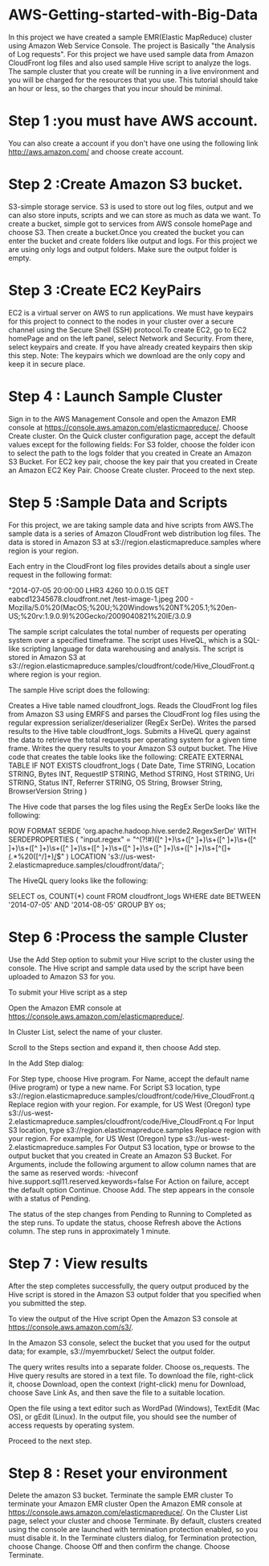 # AWS-Getting-started-with-Big-Data

In this project we have created a sample EMR(Elastic MapReduce) cluster using Amazon Web Service Console. The project is Basically "the Analysis of Log requests". For this project we have used sample data from Amazon CloudFront log files and also used sample Hive script to analyze the logs. 
The sample cluster that you create will be running in a live environment and you will be charged for the resources that you use. This tutorial should take an hour or less, so the charges that you incur should be minimal.

# Step 1 :you must have AWS account. 
You can also create a account if you don't have one using the following link
http://aws.amazon.com/ and choose create account.
 
 # Step 2 :Create Amazon S3 bucket. 
S3-simple storage service. S3 is used to store out log files, output and we can also store inputs, scripts and we can store as much as data we want. To create a bucket, simple got to services from AWS console homePage and choose S3. Then create a bucket.Once you created the bucket you can enter the bucket and create folders like output and logs. For this project we are using only logs and output folders. Make sure the output folder is empty. 

# Step 3 :Create EC2 KeyPairs 
EC2 is a virtual server on AWS to run applications. We must have keypairs for this project to connect to the nodes in your cluster over a secure channel using the Secure Shell (SSH) protocol.To create EC2, go to EC2 homePage and on the left panel, select Network and Security. From there, select keypairs and create. If you have already created keypairs then skip this step. Note: The keypairs which we download are the only copy and keep it in secure place.

# Step 4 : Launch Sample Cluster
Sign in to the AWS Management Console and open the Amazon EMR console at https://console.aws.amazon.com/elasticmapreduce/.
  Choose Create cluster.
  On the Quick cluster configuration page, accept the default values except for the following fields:
  For S3 folder, choose the folder icon to select the path to the logs folder that you created in Create an Amazon S3 Bucket.
  For EC2 key pair, choose the key pair that you created in Create an Amazon EC2 Key Pair.
  Choose Create cluster.
  Proceed to the next step.

# Step 5 :Sample Data and Scripts
For this project, we are taking sample data and hive scripts from AWS.The sample data is a series of Amazon CloudFront web distribution log files. The data is stored in Amazon S3 at s3://region.elasticmapreduce.samples where region is your region.

Each entry in the CloudFront log files provides details about a single user request in the following format:

  "2014-07-05 20:00:00 LHR3 4260 10.0.0.15 GET eabcd12345678.cloudfront.net /test-image-1.jpeg 200 -        Mozilla/5.0%20(MacOS;%20U;%20Windows%20NT%205.1;%20en-US;%20rv:1.9.0.9)%20Gecko/2009040821%20IE/3.0.9
  
The sample script calculates the total number of requests per operating system over a specified timeframe. The script uses HiveQL, which is a SQL-like scripting language for data warehousing and analysis. The script is stored in Amazon S3 at s3://region.elasticmapreduce.samples/cloudfront/code/Hive_CloudFront.q where region is your region.

The sample Hive script does the following:

  Creates a Hive table named cloudfront_logs.
  Reads the CloudFront log files from Amazon S3 using EMRFS and parses the CloudFront log files using the regular expression  serializer/deserializer (RegEx SerDe).
  Writes the parsed results to the Hive table cloudfront_logs.
  Submits a HiveQL query against the data to retrieve the total requests per operating system for a given time frame.
  Writes the query results to your Amazon S3 output bucket.
  The Hive code that creates the table looks like the following:
  CREATE EXTERNAL TABLE IF NOT EXISTS cloudfront_logs ( 
	Date Date, 
	Time STRING, 
	Location STRING, 
	Bytes INT, 
	RequestIP STRING, 
	Method STRING, 
	Host STRING, 
	Uri STRING, 
	Status INT, 
	Referrer STRING, 
	OS String, 
	Browser String, 
	BrowserVersion String 
)


  The Hive code that parses the log files using the RegEx SerDe looks like the following:

ROW FORMAT SERDE 'org.apache.hadoop.hive.serde2.RegexSerDe' 
WITH SERDEPROPERTIES ( "input.regex" = "^(?!#)([^ ]+)\\s+([^ ]+)\\s+([^ ]+)\\s+([^ ]+)\\s+([^ ]+)\\s+([^ ]+)\\s+([^ ]+)\\s+([^ ]+)\\s+([^ ]+)\\s+([^ ]+)\\s+[^\(]+[\(]([^\;]+).*\%20([^\/]+)[\/](.*)$" ) LOCATION 's3://us-west-2.elasticmapreduce.samples/cloudfront/data/';

The HiveQL query looks like the following:

SELECT os, COUNT(*) count FROM cloudfront_logs WHERE date BETWEEN '2014-07-05' AND '2014-08-05' GROUP BY os;

# Step 6 :Process the sample Cluster
Use the Add Step option to submit your Hive script to the cluster using the console. The Hive script and sample data used by the script have been uploaded to Amazon S3 for you.

To submit your Hive script as a step

Open the Amazon EMR console at https://console.aws.amazon.com/elasticmapreduce/.

In Cluster List, select the name of your cluster.

Scroll to the Steps section and expand it, then choose Add step.

In the Add Step dialog:

For Step type, choose Hive program.
For Name, accept the default name (Hive program) or type a new name.
For Script S3 location, type s3://region.elasticmapreduce.samples/cloudfront/code/Hive_CloudFront.q
Replace region with your region. For example, for US West (Oregon) type s3://us-west-2.elasticmapreduce.samples/cloudfront/code/Hive_CloudFront.q
For Input S3 location, type s3://region.elasticmapreduce.samples
Replace region with your region. For example, for US West (Oregon) type s3://us-west-2.elasticmapreduce.samples
For Output S3 location, type or browse to the output bucket that you created in Create an Amazon S3 Bucket.
For Arguments, include the following argument to allow column names that are the same as reserved words:
-hiveconf hive.support.sql11.reserved.keywords=false
For Action on failure, accept the default option Continue.
Choose Add. The step appears in the console with a status of Pending.

The status of the step changes from Pending to Running to Completed as the step runs. To update the status, choose Refresh above the Actions column. The step runs in approximately 1 minute.

# Step 7 : View results

After the step completes successfully, the query output produced by the Hive script is stored in the Amazon S3 output folder that you specified when you submitted the step.

To view the output of the Hive script
Open the Amazon S3 console at https://console.aws.amazon.com/s3/.

In the Amazon S3 console, select the bucket that you used for the output data; for example, s3://myemrbucket/
Select the output folder.

The query writes results into a separate folder. Choose os_requests.
The Hive query results are stored in a text file. To download the file, right-click it, choose Download, open the context (right-click) menu for Download, choose Save Link As, and then save the file to a suitable location.

Open the file using a text editor such as WordPad (Windows), TextEdit (Mac OS), or gEdit (Linux). In the output file, you should see the number of access requests by operating system.

Proceed to the next step.

# Step 8 : Reset your environment

Delete the amazon S3 bucket.
Terminate the sample EMR cluster
  To terminate your Amazon EMR cluster
  Open the Amazon EMR console at https://console.aws.amazon.com/elasticmapreduce/.
  On the Cluster List page, select your cluster and choose Terminate.
    By default, clusters created using the console are launched with termination protection enabled, so you must disable it. In the           Terminate clusters dialog, for Termination protection, choose Change.
  Choose Off and then confirm the change.
  Choose Terminate.
